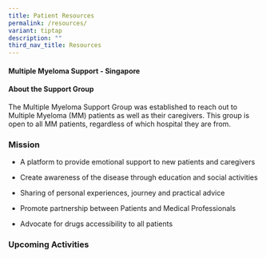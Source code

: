 ```yaml
---
title: Patient Resources
permalink: /resources/
variant: tiptap
description: ""
third_nav_title: Resources
---
```

<h4><strong>Multiple Myeloma Support - Singapore</strong></h4>
<h4>About the Support Group</h4>
<p>The Multiple Myeloma Support Group was established to reach out to Multiple
Myeloma (MM) patients as well as their caregivers. This group is open to
all MM patients, regardless of which hospital they are from.&nbsp;</p>
<h3>Mission</h3>
<ul data-tight="true" class="tight">
<li>
<p>A platform to provide emotional support to new patients and caregivers</p>
</li>
<li>
<p>Create awareness of the disease through education and social activities</p>
</li>
<li>
<p>Sharing of personal experiences, journey and practical advice</p>
</li>
<li>
<p>Promote partnership between Patients and Medical Professionals</p>
</li>
<li>
<p>Advocate for drugs accessibility to all patients</p>
</li>
</ul>
<h3>Upcoming Activities</h3>
<p></p>
<p></p>